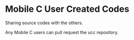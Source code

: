 # Mobile C User Created Codes

Sharing source codes with the others.

Any Mobile C users can pull request the ucc repository.
